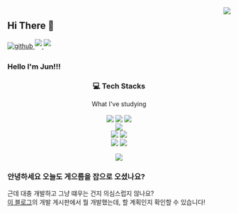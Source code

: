<img src="https://komarev.com/ghpvc/?username=jun3047&&style=flat-square" align="right" />

## Hi There 👋 

<a href="https://jun3047.github.io/" target="_blank">
<img src=https://img.shields.io/badge/github_blog-%2324292e.svg?&style=for-the-badge&logo=github&logoColor=white alt=github style="margin-bottom: 5px;" />
<a href="mailto:jungjun3047@naver.com">
<img src="https://img.shields.io/badge/mail-D14836?style=for-the-badge&logo=Gmail&logoColor=white" style="margin-bottom: 5px;"/>
</a>
<!-- <a href="https://www.instagram.com/joon_dev_/" target="_blank">
<img src=https://img.shields.io/badge/instagram-%23000000.svg?&style=for-the-badge&logo=instagram&logoColor=white&color=dd2a7b alt=instagram style="margin-bottom: 5px;" /> -->
</a>
<a href="https://blog.naver.com/jungjun3047">
<img src="https://img.shields.io/badge/blog-03c75a?style=for-the-badge&logo=Naver&logoColor=white" style="margin-bottom: 5px;"/>
</a>
</a>

### Hello I'm Jun!!!
<h3 align="center">💻 Tech Stacks</h3>

<p align="center">
  What I've studying <br><br>
  <img src="https://img.shields.io/badge/html5-E34F26?style=for-the-badge&logo=html5&logoColor=white">
  <img src="https://img.shields.io/badge/css-1572B6?style=for-the-badge&logo=css&logoColor=white"> 
  <img src="https://img.shields.io/badge/javascript-F7DF1E?style=for-the-badge&logo=javascript&logoColor=white"> <br>
  <img src="https://img.shields.io/badge/typescript-3178C6?style=for-the-badge&logo=typescript&logoColor=white"> <br>
  <img src="https://img.shields.io/badge/react-61DAFB?style=for-the-badge&logo=react&logoColor=white"> 
  <img src="https://img.shields.io/badge/redux-764ABC?style=for-the-badge&logo=redux&logoColor=white"> <br>
  <img src="https://img.shields.io/badge/node.js-339933?style=for-the-badge&logo=Node.js&logoColor=white">
  <img src="https://img.shields.io/badge/express-000000?style=for-the-badge&logo=express&logoColor=white">
</p>

<p align="center">
  <img src="https://github-readme-stats.vercel.app/api?username=jun3047&show_icons=true">
</p>


### 안녕하세요 오늘도 게으름을 잡으로 오셨나요?

근데 대충 개발하고 그냥 떄우는 건지 의심스럽지 않나요? <br>
<a href="https://blog.naver.com/jungjun3047">이 블로그<a/>의 개발 게시판에서 뭘 개발했는데, 할 계획인지 확인할 수 있습니다!

<!--   <img src="https://github-readme-stats.vercel.app/api/top-langs/?username=jun3047&langs_count=8"> -->
